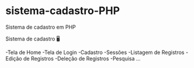 # sistema-cadastro-PHP
Sistema de cadastro em PHP


Sistema de cadastro 🖥


-Tela de Home
-Tela de Login
-Cadastro
-Sessões
-Listagem de Registros
-Edição de Registros
-Deleção de Registros
-Pesquisa
...

